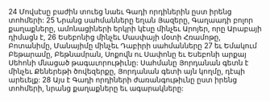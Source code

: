 24 Մովսէսը բաժին տուեց նաեւ Գադի որդիներին ըստ իրենց տոհմերի: 25 Նրանց սահմանները եղան Յազերը, Գաղաադի բոլոր քաղաքները, ամոնացիների երկրի կէսը մինչեւ Արոյեր, որը Արաբայի դիմացն է, 26 Եսեբոնից մինչեւ Մասփայի մօտի Հռամոթը, Բոտանիմը, Մանայիմը մինչեւ Դաբիրի սահմանները 27 եւ Եմակում Բեթարամը, Բեթնամրան, Սոքովն ու Սափոնը եւ Եսեբոնի արքայ Սեհոնի մնացած թագաւորութիւնը: Սահմանը Յորդանան գետն է մինչեւ Քեներեթի ծովեզերքը, Յորդանան գետի այն կողմը, դէպի արեւելք: 28 Այս է Գադի որդիների ժառանգութիւնը ըստ իրենց տոհմերի, նրանց քաղաքները եւ ագարակները:
